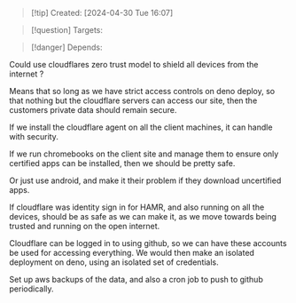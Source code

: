 
>[!tip] Created: [2024-04-30 Tue 16:07]

>[!question] Targets: 

>[!danger] Depends: 

Could use cloudflares zero trust model to shield all devices from the internet ?

Means that so long as we have strict access controls on deno deploy, so that nothing but the cloudflare servers can access our site, then the customers private data should remain secure.

If we install the cloudflare agent on all the client machines, it can handle with security.

If we run chromebooks on the client site and manage them to ensure only certified apps can be installed, then we should be pretty safe.

Or just use android, and make it their problem if they download uncertified apps.

If cloudflare was identity sign in for HAMR, and also running on all the devices, should be as safe as we can make it, as we move towards being trusted and running on the open internet.

Cloudflare can be logged in to using github, so we can have these accounts be used for accessing everything.  We would then make an isolated deployment on deno, using an isolated set of credentials.

Set up aws backups of the data, and also a cron job to push to github periodically.